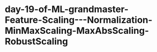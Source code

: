 # day-19-of-ML-grandmaster-Feature-Scaling---Normalization-MinMaxScaling-MaxAbsScaling-RobustScaling
